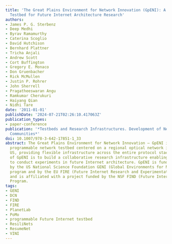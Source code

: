 ```yaml
---
title: 'The Great Plains Environment for Network Innovation (GpENI): A Programmable
  Testbed for Future Internet Architecture Research'
authors:
- James P. G. Sterbenz
- Deep Medhi
- Byrav Ramamurthy
- Caterina Scoglio
- David Hutchison
- Bernhard Plattner
- Tricha Anjali
- Andrew Scott
- Cort Buffington
- Gregory E. Monaco
- Don Gruenbacher
- Rick McMullen
- Justin P. Rohrer
- John Sherrell
- Pragatheeswaran Angu
- Ramkumar Cherukuri
- Haiyang Qian
- Nidhi Tare
date: '2011-01-01'
publishDate: '2024-07-21T02:26:10.417063Z'
publication_types:
- paper-conference
publication: '*Testbeds and Research Infrastructures. Development of Networks and
  Communities*'
doi: 10.1007/978-3-642-17851-1_33
abstract: The Great Plains Environment for Network Innovation – GpENI is an international
  programmable network testbed centered on a regional optical network in the Midwest
  US, providing flexible infrastructure across the entire protocol stack. The goal
  of GpENI is to build a collaborative research infrastructure enabling the community
  to conduct experiments in future Internet architecture. GpENI is funded in part
  by the US National Science Foundation GENI (Global Environments for Network Innovation)
  program and by the EU FIRE (Future Internet Research and Experimentation) Programme,
  and is affiliated with a project funded by the NSF FIND (Future Internet Design)
  Program.
tags:
- GENI
- DCN
- FIND
- FIRE
- PlanetLab
- PoMo
- programmable Future Internet testbed
- ResiliNets
- ResumeNet
- VINI
---
```

